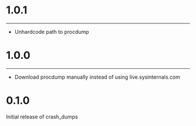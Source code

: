 # 1.0.1
-------
- Unhardcode path to procdump

# 1.0.0
-------
- Download procdump manually instead of using live.sysinternals.com


# 0.1.0

Initial release of crash_dumps

